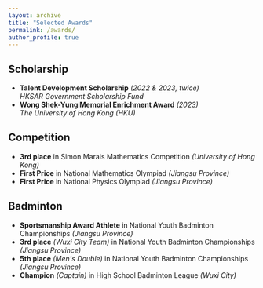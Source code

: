 ```yaml
---
layout: archive
title: "Selected Awards"
permalink: /awards/
author_profile: true
---
```

## Scholarship

* **Talent Development Scholarship** *(2022 & 2023, twice)*\
  *HKSAR Government Scholarship Fund*
* **Wong Shek-Yung Memorial Enrichment Award** *(2023)*\
  *The University of Hong Kong (HKU)*

## Competition

* **3rd place** in Simon Marais Mathematics Competition *(University of Hong Kong)*
* **First Price** in National Mathematics Olympiad *(Jiangsu Province)*
* **First Price** in National Physics Olympiad *(Jiangsu Province)*

## Badminton

* **Sportsmanship Award Athlete** in National Youth Badminton Championships *(Jiangsu Province)*
* **3rd place** *(Wuxi City Team)* in National Youth Badminton Championships *(Jiangsu Province)*
* **5th place** *(Men's Double)* in National Youth Badminton Championships *(Jiangsu Province)*
* **Champion** *(Captain)* in High School Badminton League *(Wuxi City)*
